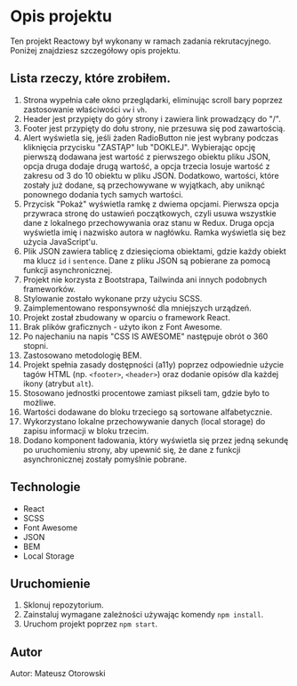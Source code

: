 # Opis projektu

Ten projekt Reactowy był wykonany w ramach zadania rekrutacyjnego. Poniżej znajdziesz szczegółowy opis projektu.

## Lista rzeczy, które zrobiłem.

1. Strona wypełnia całe okno przeglądarki, eliminując scroll bary poprzez zastosowanie właściwości `vw` i `vh`.
2. Header jest przypięty do góry strony i zawiera link prowadzący do "/".
3. Footer jest przypięty do dołu strony, nie przesuwa się pod zawartością.
4. Alert wyświetla się, jeśli żaden RadioButton nie jest wybrany podczas kliknięcia przycisku "ZASTĄP" lub "DOKLEJ". Wybierając opcję pierwszą dodawana jest wartość z pierwszego obiektu pliku JSON, opcja druga dodaje drugą wartość, a opcja trzecia losuje wartość z zakresu od 3 do 10 obiektu w pliku JSON. Dodatkowo, wartości, które zostały już dodane, są przechowywane w wyjątkach, aby uniknąć ponownego dodania tych samych wartości.
5. Przycisk "Pokaż" wyświetla ramkę z dwiema opcjami. Pierwsza opcja przywraca stronę do ustawień początkowych, czyli usuwa wszystkie dane z lokalnego przechowywania oraz stanu w Redux. Druga opcja wyświetla imię i nazwisko autora w nagłówku. Ramka wyświetla się bez użycia JavaScript'u.
6. Plik JSON zawiera tablicę z dziesięcioma obiektami, gdzie każdy obiekt ma klucz `id` i `sentence`. Dane z pliku JSON są pobierane za pomocą funkcji asynchronicznej.
7. Projekt nie korzysta z Bootstrapa, Tailwinda ani innych podobnych frameworków.
8. Stylowanie zostało wykonane przy użyciu SCSS.
9. Zaimplementowano responsywność dla mniejszych urządzeń.
10. Projekt został zbudowany w oparciu o framework React.
11. Brak plików graficznych - użyto ikon z Font Awesome.
12. Po najechaniu na napis "CSS IS AWESOME" następuje obrót o 360 stopni.
13. Zastosowano metodologię BEM.
14. Projekt spełnia zasady dostępności (a11y) poprzez odpowiednie użycie tagów HTML (np. `<footer>`, `<header>`) oraz dodanie opisów dla każdej ikony (atrybut `alt`).
15. Stosowano jednostki procentowe zamiast pikseli tam, gdzie było to możliwe.
16. Wartości dodawane do bloku trzeciego są sortowane alfabetycznie.
17. Wykorzystano lokalne przechowywanie danych (local storage) do zapisu informacji w bloku trzecim.
18. Dodano komponent ładowania, który wyświetla się przez jedną sekundę po uruchomieniu strony, aby upewnić się, że dane z funkcji asynchronicznej zostały pomyślnie pobrane.

## Technologie

- React
- SCSS
- Font Awesome
- JSON
- BEM
- Local Storage

## Uruchomienie

1. Sklonuj repozytorium.
2. Zainstaluj wymagane zależności używając komendy `npm install`.
3. Uruchom projekt poprzez `npm start`.

## Autor

Autor: Mateusz Otorowski

